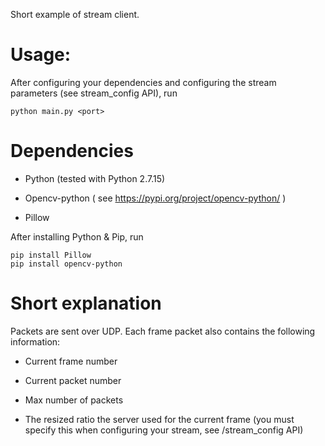 Short example of stream client.


# Usage:

After configuring your dependencies and configuring the stream parameters (see stream_config API), run

```
python main.py <port>
```

# Dependencies

- Python (tested with Python 2.7.15)

- Opencv-python ( see https://pypi.org/project/opencv-python/ )

- Pillow

After installing Python & Pip, run

```
pip install Pillow
pip install opencv-python
```

# Short explanation

Packets are sent over UDP. Each frame packet also contains the following information:

- Current frame number

- Current packet number

- Max number of packets

- The resized ratio the server used for the current frame (you must specify this when configuring your stream, see /stream_config API)
